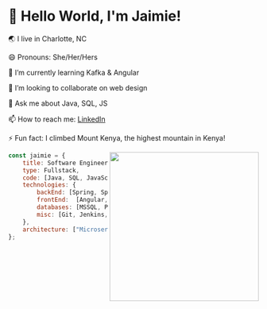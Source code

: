 # 👋 Hello World, I'm Jaimie!

🌏 I live in Charlotte, NC

😄 Pronouns: She/Her/Hers  

🌱 I’m currently learning Kafka & Angular

👯 I’m looking to collaborate on web design

💬 Ask me about Java, SQL, JS  

📫 How to reach me: [LinkedIn](https://www.linkedin.com/in/jaimie-sanita/)

⚡ Fun fact: I climbed Mount Kenya, the highest mountain in Kenya!

<img src="https://user-images.githubusercontent.com/77938209/147964965-55676b9b-4f4a-4900-9202-44bc8d3abbb5.jpg"  align="right" width="300" height="300">

```javascript
const jaimie = {
    title: Software Engineer,
    type: Fullstack,
    code: [Java, SQL, JavaScript, TypeScript, HTML, CSS], 
    technologies: {
        backEnd: [Spring, Spring Boot, JPA (Hibernate), Tomcat, JDBC, REST],
        frontEnd:  [Angular, Vue.js],
        databases: [MSSQL, PostgreSQL],
        misc: [Git, Jenkins, Jira, Postman, Kadeck, Visual Studio Code]
    },
    architecture: ["Microservices", "Event-Driven", "Design System Pattern"],
};
```

